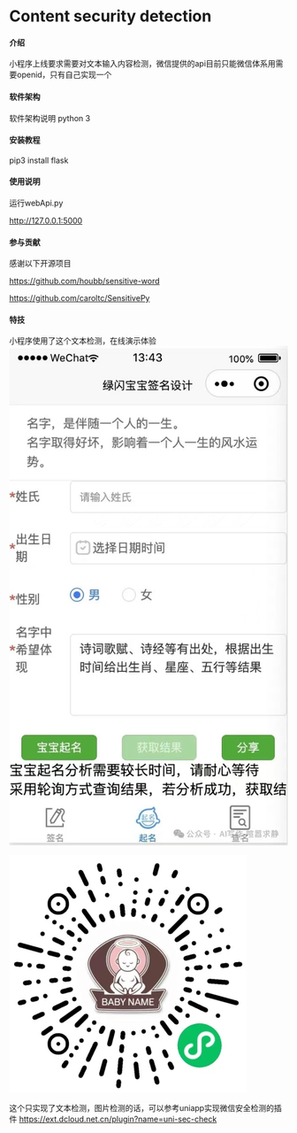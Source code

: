 # Content security detection

#### 介绍
小程序上线要求需要对文本输入内容检测，微信提供的api目前只能微信体系用需要openid，只有自己实现一个

#### 软件架构
软件架构说明
python 3


#### 安装教程

pip3 install flask

#### 使用说明
运行webApi.py

http://127.0.0.1:5000

#### 参与贡献
感谢以下开源项目

https://github.com/houbb/sensitive-word

https://github.com/caroltc/SensitivePy

#### 特技
小程序使用了这个文本检测，在线演示体验
![输入图片说明](%E5%BE%AE%E4%BF%A1%E5%9B%BE%E7%89%87_20241022124303.jpg)

![输入图片说明](%E5%BE%AE%E4%BF%A1%E5%9B%BE%E7%89%87_20241022124309.jpg)

这个只实现了文本检测，图片检测的话，可以参考uniapp实现微信安全检测的插件
https://ext.dcloud.net.cn/plugin?name=uni-sec-check
